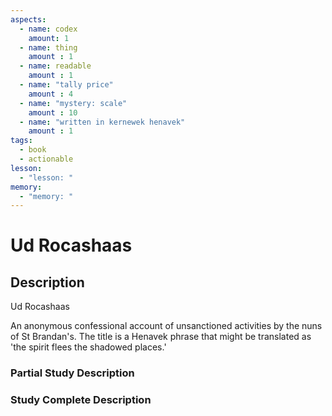 ```yaml
---
aspects: 
  - name: codex
    amount: 1
  - name: thing
    amount : 1
  - name: readable
    amount : 1
  - name: "tally price"
    amount : 4
  - name: "mystery: scale"
    amount : 10
  - name: "written in kernewek henavek"
    amount : 1
tags:
  - book
  - actionable
lesson:
  - "lesson: "
memory:
  - "memory: "
---
```


# Ud Rocashaas

## Description
Ud Rocashaas

An anonymous confessional account of unsanctioned activities by the nuns of St Brandan's. The title is a Henavek phrase that might be translated as 'the spirit flees the shadowed places.'
### Partial Study Description

### Study Complete Description
